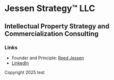 <!-- Start of HubSpot Embed Code -->
<script type="text/javascript" id="hs-script-loader" async defer src="//js-na2.hs-scripts.com/243403093.js"></script>
<!-- End of HubSpot Embed Code -->
# Jessen Strategy&trade; LLC
## Intellectual Property Strategy and Commercialization Consulting

### Links
- Founder and Principle: [Reed Jessen](https://www.linkedin.com/in/reedjessen/)
- [LinkedIn](https://www.linkedin.com/company/jessen-strategy/)

Copyright 2025 test
